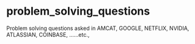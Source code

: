 # problem_solving_questions
Problem solving questions asked in AMCAT, GOOGLE, NETFLIX, NVIDIA, ATLASSIAN, COINBASE, ......etc.,
